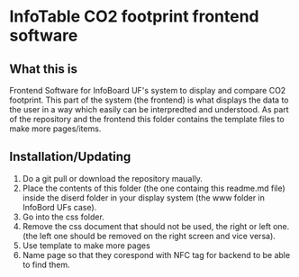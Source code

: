 # InfoTable CO2 footprint frontend software

## What this is
Frontend Software for InfoBoard UF's system to display and compare CO2 footprint. This part of the system (the frontend) is what displays the data to the user in a way which easily can be interpredted and understood. As part of the repository and the frontend this folder contains the template files to make more pages/items.

## Installation/Updating

1. Do a git pull or download the repository maually.
2. Place the contents of this folder (the one containg this readme.md file) inside the diserd folder in your display system (the www folder in InfoBord UFs case).
3. Go into the css folder.
4. Remove the css document that should not be used, the right or left one. (the left one should be removed on the right screen and vice versa).
5. Use template to make more pages
6. Name page so that they corespond with NFC tag for backend to be able to find them. 
